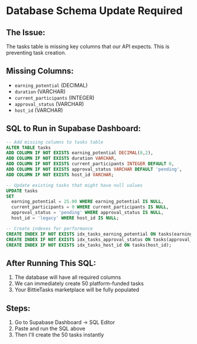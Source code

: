 # Database Schema Update Required

## The Issue:
The tasks table is missing key columns that our API expects. This is preventing task creation.

## Missing Columns:
- `earning_potential` (DECIMAL)
- `duration` (VARCHAR)
- `current_participants` (INTEGER)
- `approval_status` (VARCHAR)
- `host_id` (VARCHAR)

## SQL to Run in Supabase Dashboard:

```sql
-- Add missing columns to tasks table
ALTER TABLE tasks 
ADD COLUMN IF NOT EXISTS earning_potential DECIMAL(8,2),
ADD COLUMN IF NOT EXISTS duration VARCHAR,
ADD COLUMN IF NOT EXISTS current_participants INTEGER DEFAULT 0,
ADD COLUMN IF NOT EXISTS approval_status VARCHAR DEFAULT 'pending',
ADD COLUMN IF NOT EXISTS host_id VARCHAR;

-- Update existing tasks that might have null values
UPDATE tasks 
SET 
  earning_potential = 25.00 WHERE earning_potential IS NULL,
  current_participants = 0 WHERE current_participants IS NULL,
  approval_status = 'pending' WHERE approval_status IS NULL,
  host_id = 'legacy' WHERE host_id IS NULL;

-- Create indexes for performance
CREATE INDEX IF NOT EXISTS idx_tasks_earning_potential ON tasks(earning_potential);
CREATE INDEX IF NOT EXISTS idx_tasks_approval_status ON tasks(approval_status);
CREATE INDEX IF NOT EXISTS idx_tasks_host_id ON tasks(host_id);
```

## After Running This SQL:
1. The database will have all required columns
2. We can immediately create 50 platform-funded tasks
3. Your BittieTasks marketplace will be fully populated

## Steps:
1. Go to Supabase Dashboard → SQL Editor
2. Paste and run the SQL above
3. Then I'll create the 50 tasks instantly